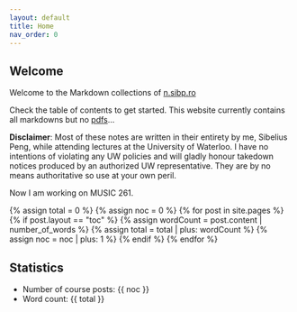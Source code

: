 ```yaml
---
layout: default
title: Home
nav_order: 0
---
```

## Welcome
Welcome to the Markdown collections of [n.sibp.ro](https://n.sibp.ro)

Check the table of contents to get started. This website currently contains all markdowns but no [pdfs](../pdf/)...

**Disclaimer**: Most of these notes are written in their entirety by me, Sibelius Peng, while attending lectures at the University of Waterloo. I have no intentions of violating any UW policies and will gladly honour takedown notices produced by an authorized UW representative. They are by no means authoritative so use at your own peril.

Now I am working on MUSIC 261.

{% assign total = 0 %}
{% assign noc = 0 %}
{% for post in site.pages %}
    {% if post.layout == "toc" %}
        {% assign wordCount = post.content | number_of_words %}
        {% assign total = total | plus: wordCount %}
        {% assign noc = noc | plus: 1 %}
    {% endif %}
{% endfor %}

## Statistics
- Number of course posts: {{ noc }}
- Word count: {{ total }}


